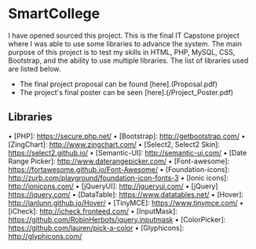# SmartCollege

I have opened sourced this project. This is the final IT Capstone project where I was able to use some libraries to advance the system. The main purpose of this project is to test my skills in HTML, PHP, MySQL, CSS, Bootstrap, and the ability to use multiple libraries. The list of libraries used are listed below. 


* The final project proposal can be found [here].(Proposal.pdf)
* The project's final poster can be seen [here].(/Project_Poster.pdf)



## Libraries

• [PHP]: https://secure.php.net/
• [Bootstrap]: http://getbootstrap.com/
• [ZingChart]: http://www.zingchart.com/
• [Select2, Select2 Skin]: https://select2.github.io/
• [Semantic-UI]: http://semantic-ui.com/
• [Date Range Picker]: http://www.daterangepicker.com/
• [Font-awesome]: https://fortawesome.github.io/Font-Awesome/
• [Foundation-icons]: http://zurb.com/playground/foundation-icon-fonts-3 
• [Ionic icons]: http://ionicons.com/
• [jQueryUI]: http://jqueryui.com/
• [jQuery] https://jquery.com/
• [DataTable]: https://www.datatables.net/
• [Hover]: http://ianlunn.github.io/Hover/
• [TinyMCE]: https://www.tinymce.com/
• [iCheck]: http://icheck.fronteed.com/
• [InputMask]: https://github.com/RobinHerbots/jquery.inputmask
• [ColorPicker]: https://github.com/lauren/pick-a-color
• [Glyphicons]: http://glyphicons.com/